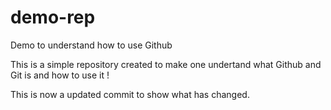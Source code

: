 # demo-rep
Demo to understand how to use Github 

This is a simple repository created to make one undertand what Github and Git is and how to use it ! 

This is now a updated commit to show what has changed. 
